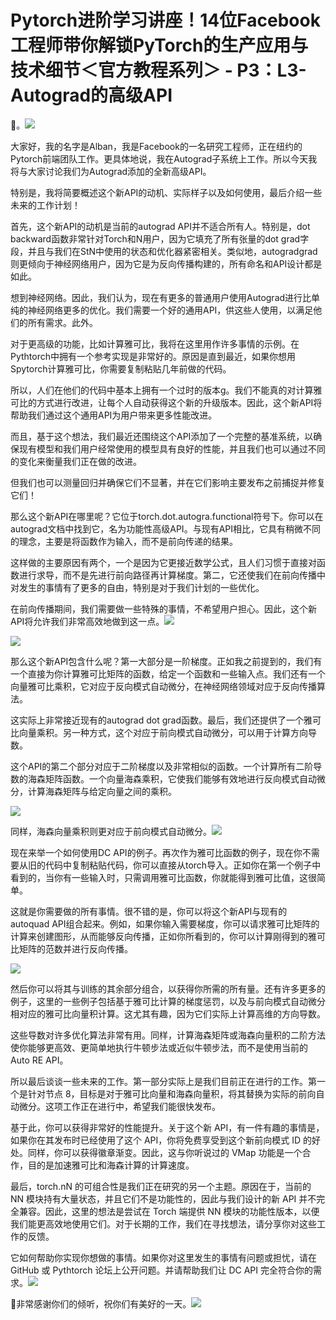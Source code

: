 # Pytorch进阶学习讲座！14位Facebook工程师带你解锁PyTorch的生产应用与技术细节＜官方教程系列＞ - P3：L3- Autograd的高级API 

🎼。![](img/ae640e7b46aaf17bba8e02172f49117e_1.png)

大家好，我的名字是Alban，我是Facebook的一名研究工程师，正在纽约的Pytorch前端团队工作。更具体地说，我在Autograd子系统上工作。所以今天我将与大家讨论我们为Autograd添加的全新高级API。

特别是，我将简要概述这个新API的动机、实际样子以及如何使用，最后介绍一些未来的工作计划！[](img/ae640e7b46aaf17bba8e02172f49117e_3.png)

首先，这个新API的动机是当前的autograd API并不适合所有人。特别是，dot backward函数非常针对Torch和N用户，因为它填充了所有张量的dot grad字段，并且与我们在StN中使用的状态和优化器紧密相关。类似地，autogradgrad则更倾向于神经网络用户，因为它是为反向传播构建的，所有命名和API设计都是如此。

想到神经网络。因此，我们认为，现在有更多的普通用户使用Autograd进行比单纯的神经网络更多的优化。我们需要一个好的通用API，供这些人使用，以满足他们的所有需求。此外。

对于更高级的功能，比如计算雅可比，我将在这里用作许多事情的示例。在Pythtorch中拥有一个参考实现是非常好的。原因是直到最近，如果你想用Spytorch计算雅可比，你需要复制粘贴几年前做的代码。

所以，人们在他们的代码中基本上拥有一个过时的版本g。我们不能真的对计算雅可比的方式进行改进，让每个人自动获得这个新的升级版本。因此，这个新API将帮助我们通过这个通用API为用户带来更多性能改进。

而且，基于这个想法，我们最近还围绕这个API添加了一个完整的基准系统，以确保现有模型和我们用户经常使用的模型具有良好的性能，并且我们也可以通过不同的变化来衡量我们正在做的改进。

但我们也可以测量回归并确保它们不显著，并在它们影响主要发布之前捕捉并修复它们！[](img/ae640e7b46aaf17bba8e02172f49117e_5.png)

那么这个新API在哪里呢？它位于torch.dot.autogra.functional符号下。你可以在autograd文档中找到它，名为功能性高级API。与现有API相比，它具有稍微不同的理念，主要是将函数作为输入，而不是前向传递的结果。

这样做的主要原因有两个，一个是因为它更接近数学公式，且人们习惯于直接对函数进行求导，而不是先进行前向路径再计算梯度。第二，它还使我们在前向传播中对发生的事情有了更多的自由，特别是对于我们计划的一些优化。

在前向传播期间，我们需要做一些特殊的事情，不希望用户担心。因此，这个新API将允许我们非常高效地做到这一点。![](img/ae640e7b46aaf17bba8e02172f49117e_7.png)

![](img/ae640e7b46aaf17bba8e02172f49117e_8.png)

那么这个新API包含什么呢？第一大部分是一阶梯度。正如我之前提到的，我们有一个直接为你计算雅可比矩阵的函数，给定一个函数和一些输入点。我们还有一个向量雅可比乘积，它对应于反向模式自动微分，在神经网络领域对应于反向传播算法。

这实际上非常接近现有的autograd dot grad函数。最后，我们还提供了一个雅可比向量乘积。另一种方式，这个对应于前向模式自动微分，可以用于计算方向导数。

这个API的第二个部分对应于二阶梯度以及非常相似的函数。一个计算所有二阶导数的海森矩阵函数。一个向量海森乘积，它使我们能够有效地进行反向模式自动微分，计算海森矩阵与给定向量之间的乘积。

![](img/ae640e7b46aaf17bba8e02172f49117e_10.png)

同样，海森向量乘积则更对应于前向模式自动微分。![](img/ae640e7b46aaf17bba8e02172f49117e_12.png)

现在来举一个如何使用DC API的例子。再次作为雅可比函数的例子，现在你不需要从旧的代码中复制粘贴代码，你可以直接从torch导入。正如你在第一个例子中看到的，当你有一些输入时，只需调用雅可比函数，你就能得到雅可比值，这很简单。

这就是你需要做的所有事情。很不错的是，你可以将这个新API与现有的autoquad API组合起来。例如，如果你输入需要梯度，你可以请求雅可比矩阵的计算来创建图形，从而能够反向传播，正如你所看到的，你可以计算刚得到的雅可比矩阵的范数并进行反向传播。

![](img/ae640e7b46aaf17bba8e02172f49117e_14.png)

然后你可以将其与训练的其余部分组合，以获得你所需的所有量。还有许多更多的例子，这里的一些例子包括基于雅可比计算的梯度惩罚，以及与前向模式自动微分相对应的雅可比向量积计算。这尤其有趣，因为它们实际上计算高维的方向导数。

这些导数对许多优化算法非常有用。同样，计算海森矩阵或海森向量积的二阶方法使你能够更高效、更简单地执行牛顿步法或近似牛顿步法，而不是使用当前的 Auto RE API。

所以最后谈谈一些未来的工作。第一部分实际上是我们目前正在进行的工作。第一个是针对节点 8，目标是对于雅可比向量和海森向量积，将其替换为实际的前向自动微分。这项工作正在进行中，希望我们能很快发布。

基于此，你可以获得非常好的性能提升。关于这个新 API，有一件有趣的事情是，如果你在其发布时已经使用了这个 API，你将免费享受到这个新前向模式 ID 的好处。同样，你可以获得徽章渐变。因此，这与你听说过的 VMap 功能是一个合作，目的是加速雅可比和海森计算的计算速度。

最后，torch.nN 的可组合性是我们正在研究的另一个主题。原因在于，当前的 NN 模块持有大量状态，并且它们不是功能性的，因此与我们设计的新 API 并不完全兼容。因此，这里的想法是尝试在 Torch 端提供 NN 模块的功能性版本，以便我们能更高效地使用它们。对于长期的工作，我们在寻找想法，请分享你对这些工作的反馈。

它如何帮助你实现你想做的事情。如果你对这里发生的事情有问题或担忧，请在 GitHub 或 Pythtorch 论坛上公开问题。并请帮助我们让 DC API 完全符合你的需求。![](img/ae640e7b46aaf17bba8e02172f49117e_16.png)

🎼非常感谢你们的倾听，祝你们有美好的一天。![](img/ae640e7b46aaf17bba8e02172f49117e_18.png)
